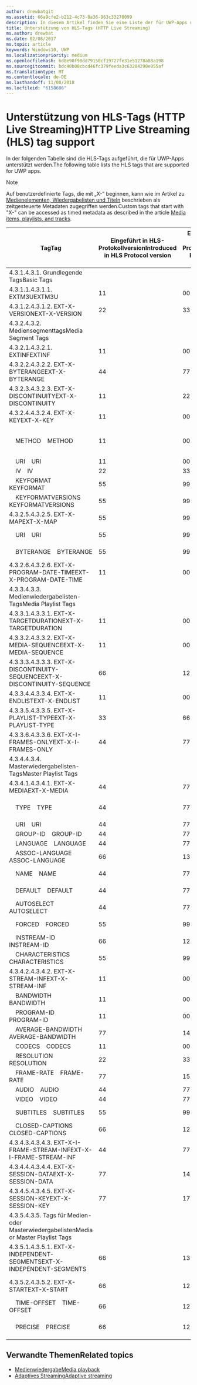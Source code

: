 ```yaml
---
author: drewbatgit
ms.assetid: 66a9cfe2-b212-4c73-8a36-963c33270099
description: In diesem Artikel finden Sie eine Liste der für UWP-Apps unterstützten Tags für das HLS-Protokoll (HTTP Live Streaming).
title: Unterstützung von HLS-Tags (HTTP Live Streaming)
ms.author: drewbat
ms.date: 02/08/2017
ms.topic: article
keywords: Windows10, UWP
ms.localizationpriority: medium
ms.openlocfilehash: 6d8e90f98dd79150cf19727fe31e51278a88a198
ms.sourcegitcommit: bdc40b08cbcd46fc379feeda3c63204290e055af
ms.translationtype: MT
ms.contentlocale: de-DE
ms.lasthandoff: 11/08/2018
ms.locfileid: "6158686"
---
```

# <a name="http-live-streaming-hls-tag-support"></a><span data-ttu-id="d66b5-104">Unterstützung von HLS-Tags (HTTP Live Streaming)</span><span class="sxs-lookup"><span data-stu-id="d66b5-104">HTTP Live Streaming (HLS) tag support</span></span>
<span data-ttu-id="d66b5-105">In der folgenden Tabelle sind die HLS-Tags aufgeführt, die für UWP-Apps unterstützt werden.</span><span class="sxs-lookup"><span data-stu-id="d66b5-105">The following table lists the HLS tags that are supported for UWP apps.</span></span>

> [!NOTE] 
> <span data-ttu-id="d66b5-106">Auf benutzerdefinierte Tags, die mit „X-” beginnen, kann wie im Artikel zu [Medienelementen, Wiedergabelisten und Titeln](media-playback-with-mediasource.md) beschrieben als zeitgesteuerte Metadaten zugegriffen werden.</span><span class="sxs-lookup"><span data-stu-id="d66b5-106">Custom tags that start with "X-" can be accessed as timed metadata as described in the article [Media items, playlists, and tracks](media-playback-with-mediasource.md).</span></span>

|<span data-ttu-id="d66b5-107">Tag</span><span class="sxs-lookup"><span data-stu-id="d66b5-107">Tag</span></span> |<span data-ttu-id="d66b5-108">Eingeführt in HLS-Protokollversion</span><span class="sxs-lookup"><span data-stu-id="d66b5-108">Introduced in HLS Protocol version</span></span>|<span data-ttu-id="d66b5-109">Entwurfsversion des HLS-Protokolldokuments</span><span class="sxs-lookup"><span data-stu-id="d66b5-109">HLS Protocol Document Draft Version</span></span>|<span data-ttu-id="d66b5-110">Erforderlich auf dem Client</span><span class="sxs-lookup"><span data-stu-id="d66b5-110">Required on Client</span></span>|<span data-ttu-id="d66b5-111">Juliversion von Windows 10</span><span class="sxs-lookup"><span data-stu-id="d66b5-111">July release of Windows 10</span></span>|<span data-ttu-id="d66b5-112">Windows 10, Version 1511</span><span class="sxs-lookup"><span data-stu-id="d66b5-112">Windows 10, Version 1511</span></span>|<span data-ttu-id="d66b5-113">Windows 10, Version 1607</span><span class="sxs-lookup"><span data-stu-id="d66b5-113">Windows 10, Version 1607</span></span> |
|---------------------|-----------|--------------|---------|--------------|-----|-----|
|<span data-ttu-id="d66b5-114">4.3.1.</span><span class="sxs-lookup"><span data-stu-id="d66b5-114">4.3.1.</span></span>  <span data-ttu-id="d66b5-115">Grundlegende Tags</span><span class="sxs-lookup"><span data-stu-id="d66b5-115">Basic Tags</span></span>                 |             |                   |         |             |     |    |
| <span data-ttu-id="d66b5-116">4.3.1.1.</span><span class="sxs-lookup"><span data-stu-id="d66b5-116">4.3.1.1.</span></span>  <span data-ttu-id="d66b5-117">EXTM3U</span><span class="sxs-lookup"><span data-stu-id="d66b5-117">EXTM3U</span></span> |<span data-ttu-id="d66b5-118">1</span><span class="sxs-lookup"><span data-stu-id="d66b5-118">1</span></span>|<span data-ttu-id="d66b5-119">0</span><span class="sxs-lookup"><span data-stu-id="d66b5-119">0</span></span>|<span data-ttu-id="d66b5-120">ERFORDERLICH</span><span class="sxs-lookup"><span data-stu-id="d66b5-120">REQUIRED</span></span>|<span data-ttu-id="d66b5-121">Unterstützt</span><span class="sxs-lookup"><span data-stu-id="d66b5-121">Supported</span></span>|<span data-ttu-id="d66b5-122">Unterstützt</span><span class="sxs-lookup"><span data-stu-id="d66b5-122">Supported</span></span>|<span data-ttu-id="d66b5-123">Unterstützt</span><span class="sxs-lookup"><span data-stu-id="d66b5-123">Supported</span></span>|
| <span data-ttu-id="d66b5-124">4.3.1.2.</span><span class="sxs-lookup"><span data-stu-id="d66b5-124">4.3.1.2.</span></span>  <span data-ttu-id="d66b5-125">EXT-X-VERSION</span><span class="sxs-lookup"><span data-stu-id="d66b5-125">EXT-X-VERSION</span></span> |<span data-ttu-id="d66b5-126">2</span><span class="sxs-lookup"><span data-stu-id="d66b5-126">2</span></span>|<span data-ttu-id="d66b5-127">3</span><span class="sxs-lookup"><span data-stu-id="d66b5-127">3</span></span>|<span data-ttu-id="d66b5-128">ERFORDERLICH</span><span class="sxs-lookup"><span data-stu-id="d66b5-128">REQUIRED</span></span>|<span data-ttu-id="d66b5-129">Unterstützt</span><span class="sxs-lookup"><span data-stu-id="d66b5-129">Supported</span></span>|<span data-ttu-id="d66b5-130">Unterstützt</span><span class="sxs-lookup"><span data-stu-id="d66b5-130">Supported</span></span>|<span data-ttu-id="d66b5-131">Unterstützt</span><span class="sxs-lookup"><span data-stu-id="d66b5-131">Supported</span></span>
|<span data-ttu-id="d66b5-132">4.3.2.</span><span class="sxs-lookup"><span data-stu-id="d66b5-132">4.3.2.</span></span>  <span data-ttu-id="d66b5-133">Mediensegmenttags</span><span class="sxs-lookup"><span data-stu-id="d66b5-133">Media Segment Tags</span></span>                 |             |                   |         |             |     |    | 
| <span data-ttu-id="d66b5-134">4.3.2.1.</span><span class="sxs-lookup"><span data-stu-id="d66b5-134">4.3.2.1.</span></span>  <span data-ttu-id="d66b5-135">EXTINF</span><span class="sxs-lookup"><span data-stu-id="d66b5-135">EXTINF</span></span>  |<span data-ttu-id="d66b5-136">1</span><span class="sxs-lookup"><span data-stu-id="d66b5-136">1</span></span>|<span data-ttu-id="d66b5-137">0</span><span class="sxs-lookup"><span data-stu-id="d66b5-137">0</span></span>|<span data-ttu-id="d66b5-138">ERFORDERLICH</span><span class="sxs-lookup"><span data-stu-id="d66b5-138">REQUIRED</span></span>|<span data-ttu-id="d66b5-139">Unterstützt</span><span class="sxs-lookup"><span data-stu-id="d66b5-139">Supported</span></span>|<span data-ttu-id="d66b5-140">Unterstützt</span><span class="sxs-lookup"><span data-stu-id="d66b5-140">Supported</span></span>|<span data-ttu-id="d66b5-141">Unterstützt</span><span class="sxs-lookup"><span data-stu-id="d66b5-141">Supported</span></span>
| <span data-ttu-id="d66b5-142">4.3.2.2.</span><span class="sxs-lookup"><span data-stu-id="d66b5-142">4.3.2.2.</span></span>  <span data-ttu-id="d66b5-143">EXT-X-BYTERANGE</span><span class="sxs-lookup"><span data-stu-id="d66b5-143">EXT-X-BYTERANGE</span></span> |<span data-ttu-id="d66b5-144">4</span><span class="sxs-lookup"><span data-stu-id="d66b5-144">4</span></span>|<span data-ttu-id="d66b5-145">7</span><span class="sxs-lookup"><span data-stu-id="d66b5-145">7</span></span>|<span data-ttu-id="d66b5-146">OPTIONAL</span><span class="sxs-lookup"><span data-stu-id="d66b5-146">OPTIONAL</span></span>|<span data-ttu-id="d66b5-147">Unterstützt</span><span class="sxs-lookup"><span data-stu-id="d66b5-147">Supported</span></span>|<span data-ttu-id="d66b5-148">Unterstützt</span><span class="sxs-lookup"><span data-stu-id="d66b5-148">Supported</span></span>|<span data-ttu-id="d66b5-149">Unterstützt</span><span class="sxs-lookup"><span data-stu-id="d66b5-149">Supported</span></span>|
| <span data-ttu-id="d66b5-150">4.3.2.3.</span><span class="sxs-lookup"><span data-stu-id="d66b5-150">4.3.2.3.</span></span>  <span data-ttu-id="d66b5-151">EXT-X-DISCONTINUITY</span><span class="sxs-lookup"><span data-stu-id="d66b5-151">EXT-X-DISCONTINUITY</span></span> |<span data-ttu-id="d66b5-152">1</span><span class="sxs-lookup"><span data-stu-id="d66b5-152">1</span></span>|<span data-ttu-id="d66b5-153">2</span><span class="sxs-lookup"><span data-stu-id="d66b5-153">2</span></span>|<span data-ttu-id="d66b5-154">OPTIONAL</span><span class="sxs-lookup"><span data-stu-id="d66b5-154">OPTIONAL</span></span>|<span data-ttu-id="d66b5-155">Unterstützt</span><span class="sxs-lookup"><span data-stu-id="d66b5-155">Supported</span></span>|<span data-ttu-id="d66b5-156">Unterstützt</span><span class="sxs-lookup"><span data-stu-id="d66b5-156">Supported</span></span>|<span data-ttu-id="d66b5-157">Unterstützt</span><span class="sxs-lookup"><span data-stu-id="d66b5-157">Supported</span></span>|
| <span data-ttu-id="d66b5-158">4.3.2.4.</span><span class="sxs-lookup"><span data-stu-id="d66b5-158">4.3.2.4.</span></span>  <span data-ttu-id="d66b5-159">EXT-X-KEY</span><span class="sxs-lookup"><span data-stu-id="d66b5-159">EXT-X-KEY</span></span> |<span data-ttu-id="d66b5-160">1</span><span class="sxs-lookup"><span data-stu-id="d66b5-160">1</span></span>|<span data-ttu-id="d66b5-161">0</span><span class="sxs-lookup"><span data-stu-id="d66b5-161">0</span></span>|<span data-ttu-id="d66b5-162">OPTIONAL</span><span class="sxs-lookup"><span data-stu-id="d66b5-162">OPTIONAL</span></span>|<span data-ttu-id="d66b5-163">Unterstützt</span><span class="sxs-lookup"><span data-stu-id="d66b5-163">Supported</span></span>|<span data-ttu-id="d66b5-164">Unterstützt</span><span class="sxs-lookup"><span data-stu-id="d66b5-164">Supported</span></span>|<span data-ttu-id="d66b5-165">Unterstützt</span><span class="sxs-lookup"><span data-stu-id="d66b5-165">Supported</span></span>|
|<span data-ttu-id="d66b5-166">&nbsp;&nbsp;&nbsp; METHOD</span><span class="sxs-lookup"><span data-stu-id="d66b5-166">&nbsp;&nbsp;&nbsp; METHOD</span></span>|<span data-ttu-id="d66b5-167">1</span><span class="sxs-lookup"><span data-stu-id="d66b5-167">1</span></span>|<span data-ttu-id="d66b5-168">0</span><span class="sxs-lookup"><span data-stu-id="d66b5-168">0</span></span>|<span data-ttu-id="d66b5-169">Attribut</span><span class="sxs-lookup"><span data-stu-id="d66b5-169">Attribute</span></span>|<span data-ttu-id="d66b5-170">„NONE, AES-128”</span><span class="sxs-lookup"><span data-stu-id="d66b5-170">"NONE, AES-128"</span></span>|<span data-ttu-id="d66b5-171">„NONE, AES-128”</span><span class="sxs-lookup"><span data-stu-id="d66b5-171">"NONE, AES-128"</span></span>|<span data-ttu-id="d66b5-172">„NONE, AES-128, SAMPLE-AES”</span><span class="sxs-lookup"><span data-stu-id="d66b5-172">"NONE, AES-128, SAMPLE-AES"</span></span>|
|<span data-ttu-id="d66b5-173">&nbsp;&nbsp;&nbsp; URI</span><span class="sxs-lookup"><span data-stu-id="d66b5-173">&nbsp;&nbsp;&nbsp; URI</span></span>|<span data-ttu-id="d66b5-174">1</span><span class="sxs-lookup"><span data-stu-id="d66b5-174">1</span></span>|<span data-ttu-id="d66b5-175">0</span><span class="sxs-lookup"><span data-stu-id="d66b5-175">0</span></span>|<span data-ttu-id="d66b5-176">Attribut</span><span class="sxs-lookup"><span data-stu-id="d66b5-176">Attribute</span></span>|<span data-ttu-id="d66b5-177">Unterstützt</span><span class="sxs-lookup"><span data-stu-id="d66b5-177">Supported</span></span>|<span data-ttu-id="d66b5-178">Unterstützt</span><span class="sxs-lookup"><span data-stu-id="d66b5-178">Supported</span></span>|<span data-ttu-id="d66b5-179">Unterstützt</span><span class="sxs-lookup"><span data-stu-id="d66b5-179">Supported</span></span>|
|<span data-ttu-id="d66b5-180">&nbsp;&nbsp;&nbsp; IV</span><span class="sxs-lookup"><span data-stu-id="d66b5-180">&nbsp;&nbsp;&nbsp; IV</span></span>|<span data-ttu-id="d66b5-181">2</span><span class="sxs-lookup"><span data-stu-id="d66b5-181">2</span></span>|<span data-ttu-id="d66b5-182">3</span><span class="sxs-lookup"><span data-stu-id="d66b5-182">3</span></span>|<span data-ttu-id="d66b5-183">Attribut</span><span class="sxs-lookup"><span data-stu-id="d66b5-183">Attribute</span></span>|<span data-ttu-id="d66b5-184">Unterstützt</span><span class="sxs-lookup"><span data-stu-id="d66b5-184">Supported</span></span>|<span data-ttu-id="d66b5-185">Unterstützt</span><span class="sxs-lookup"><span data-stu-id="d66b5-185">Supported</span></span>|<span data-ttu-id="d66b5-186">Unterstützt</span><span class="sxs-lookup"><span data-stu-id="d66b5-186">Supported</span></span>|
|<span data-ttu-id="d66b5-187">&nbsp;&nbsp;&nbsp; KEYFORMAT</span><span class="sxs-lookup"><span data-stu-id="d66b5-187">&nbsp;&nbsp;&nbsp; KEYFORMAT</span></span>|<span data-ttu-id="d66b5-188">5</span><span class="sxs-lookup"><span data-stu-id="d66b5-188">5</span></span>|<span data-ttu-id="d66b5-189">9</span><span class="sxs-lookup"><span data-stu-id="d66b5-189">9</span></span>|<span data-ttu-id="d66b5-190">Attribut</span><span class="sxs-lookup"><span data-stu-id="d66b5-190">Attribute</span></span>|<span data-ttu-id="d66b5-191">Nicht unterstützt</span><span class="sxs-lookup"><span data-stu-id="d66b5-191">Not Supported</span></span>|<span data-ttu-id="d66b5-192">Nicht unterstützt</span><span class="sxs-lookup"><span data-stu-id="d66b5-192">Not Supported</span></span>|<span data-ttu-id="d66b5-193">Nicht unterstützt</span><span class="sxs-lookup"><span data-stu-id="d66b5-193">Not Supported</span></span>|
|<span data-ttu-id="d66b5-194">&nbsp;&nbsp;&nbsp; KEYFORMATVERSIONS</span><span class="sxs-lookup"><span data-stu-id="d66b5-194">&nbsp;&nbsp;&nbsp; KEYFORMATVERSIONS</span></span>|<span data-ttu-id="d66b5-195">5</span><span class="sxs-lookup"><span data-stu-id="d66b5-195">5</span></span>|<span data-ttu-id="d66b5-196">9</span><span class="sxs-lookup"><span data-stu-id="d66b5-196">9</span></span>|<span data-ttu-id="d66b5-197">Attribut</span><span class="sxs-lookup"><span data-stu-id="d66b5-197">Attribute</span></span>|<span data-ttu-id="d66b5-198">Nicht unterstützt</span><span class="sxs-lookup"><span data-stu-id="d66b5-198">Not Supported</span></span>|<span data-ttu-id="d66b5-199">Nicht unterstützt</span><span class="sxs-lookup"><span data-stu-id="d66b5-199">Not Supported</span></span>|<span data-ttu-id="d66b5-200">Nicht unterstützt</span><span class="sxs-lookup"><span data-stu-id="d66b5-200">Not Supported</span></span>|
| <span data-ttu-id="d66b5-201">4.3.2.5.</span><span class="sxs-lookup"><span data-stu-id="d66b5-201">4.3.2.5.</span></span>  <span data-ttu-id="d66b5-202">EXT-X-MAP</span><span class="sxs-lookup"><span data-stu-id="d66b5-202">EXT-X-MAP</span></span> |<span data-ttu-id="d66b5-203">5</span><span class="sxs-lookup"><span data-stu-id="d66b5-203">5</span></span>|<span data-ttu-id="d66b5-204">9</span><span class="sxs-lookup"><span data-stu-id="d66b5-204">9</span></span>|<span data-ttu-id="d66b5-205">OPTIONAL</span><span class="sxs-lookup"><span data-stu-id="d66b5-205">OPTIONAL</span></span>|<span data-ttu-id="d66b5-206">Nicht unterstützt</span><span class="sxs-lookup"><span data-stu-id="d66b5-206">Not Supported</span></span>|<span data-ttu-id="d66b5-207">Nicht unterstützt</span><span class="sxs-lookup"><span data-stu-id="d66b5-207">Not Supported</span></span>|<span data-ttu-id="d66b5-208">Nicht unterstützt</span><span class="sxs-lookup"><span data-stu-id="d66b5-208">Not Supported</span></span>|
|<span data-ttu-id="d66b5-209">&nbsp;&nbsp;&nbsp; URI</span><span class="sxs-lookup"><span data-stu-id="d66b5-209">&nbsp;&nbsp;&nbsp; URI</span></span>|<span data-ttu-id="d66b5-210">5</span><span class="sxs-lookup"><span data-stu-id="d66b5-210">5</span></span>|<span data-ttu-id="d66b5-211">9</span><span class="sxs-lookup"><span data-stu-id="d66b5-211">9</span></span>|<span data-ttu-id="d66b5-212">Attribut</span><span class="sxs-lookup"><span data-stu-id="d66b5-212">Attribute</span></span>|<span data-ttu-id="d66b5-213">Nicht unterstützt</span><span class="sxs-lookup"><span data-stu-id="d66b5-213">Not Supported</span></span>|<span data-ttu-id="d66b5-214">Nicht unterstützt</span><span class="sxs-lookup"><span data-stu-id="d66b5-214">Not Supported</span></span>|<span data-ttu-id="d66b5-215">Nicht unterstützt</span><span class="sxs-lookup"><span data-stu-id="d66b5-215">Not Supported</span></span>|
|<span data-ttu-id="d66b5-216">&nbsp;&nbsp;&nbsp; BYTERANGE</span><span class="sxs-lookup"><span data-stu-id="d66b5-216">&nbsp;&nbsp;&nbsp; BYTERANGE</span></span>|<span data-ttu-id="d66b5-217">5</span><span class="sxs-lookup"><span data-stu-id="d66b5-217">5</span></span>|<span data-ttu-id="d66b5-218">9</span><span class="sxs-lookup"><span data-stu-id="d66b5-218">9</span></span>|<span data-ttu-id="d66b5-219">Attribut</span><span class="sxs-lookup"><span data-stu-id="d66b5-219">Attribute</span></span>|<span data-ttu-id="d66b5-220">Nicht unterstützt</span><span class="sxs-lookup"><span data-stu-id="d66b5-220">Not Supported</span></span>|<span data-ttu-id="d66b5-221">Nicht unterstützt</span><span class="sxs-lookup"><span data-stu-id="d66b5-221">Not Supported</span></span>|<span data-ttu-id="d66b5-222">Nicht unterstützt</span><span class="sxs-lookup"><span data-stu-id="d66b5-222">Not Supported</span></span>|
| <span data-ttu-id="d66b5-223">4.3.2.6.</span><span class="sxs-lookup"><span data-stu-id="d66b5-223">4.3.2.6.</span></span>  <span data-ttu-id="d66b5-224">EXT-X-PROGRAM-DATE-TIME</span><span class="sxs-lookup"><span data-stu-id="d66b5-224">EXT-X-PROGRAM-DATE-TIME</span></span> |<span data-ttu-id="d66b5-225">1</span><span class="sxs-lookup"><span data-stu-id="d66b5-225">1</span></span>|<span data-ttu-id="d66b5-226">0</span><span class="sxs-lookup"><span data-stu-id="d66b5-226">0</span></span>|<span data-ttu-id="d66b5-227">OPTIONAL</span><span class="sxs-lookup"><span data-stu-id="d66b5-227">OPTIONAL</span></span>|<span data-ttu-id="d66b5-228">Nicht unterstützt</span><span class="sxs-lookup"><span data-stu-id="d66b5-228">Not Supported</span></span>|<span data-ttu-id="d66b5-229">Nicht unterstützt</span><span class="sxs-lookup"><span data-stu-id="d66b5-229">Not Supported</span></span>|<span data-ttu-id="d66b5-230">Nicht unterstützt</span><span class="sxs-lookup"><span data-stu-id="d66b5-230">Not Supported</span></span>|
|<span data-ttu-id="d66b5-231">4.3.3.</span><span class="sxs-lookup"><span data-stu-id="d66b5-231">4.3.3.</span></span>  <span data-ttu-id="d66b5-232">Medienwiedergabelisten-Tags</span><span class="sxs-lookup"><span data-stu-id="d66b5-232">Media Playlist Tags</span></span>                 |             |                   |         |             |     |    | 
| <span data-ttu-id="d66b5-233">4.3.3.1.</span><span class="sxs-lookup"><span data-stu-id="d66b5-233">4.3.3.1.</span></span>  <span data-ttu-id="d66b5-234">EXT-X-TARGETDURATION</span><span class="sxs-lookup"><span data-stu-id="d66b5-234">EXT-X-TARGETDURATION</span></span>  |<span data-ttu-id="d66b5-235">1</span><span class="sxs-lookup"><span data-stu-id="d66b5-235">1</span></span>|<span data-ttu-id="d66b5-236">0</span><span class="sxs-lookup"><span data-stu-id="d66b5-236">0</span></span>|<span data-ttu-id="d66b5-237">ERFORDERLICH</span><span class="sxs-lookup"><span data-stu-id="d66b5-237">REQUIRED</span></span>|<span data-ttu-id="d66b5-238">Unterstützt</span><span class="sxs-lookup"><span data-stu-id="d66b5-238">Supported</span></span>|<span data-ttu-id="d66b5-239">Unterstützt</span><span class="sxs-lookup"><span data-stu-id="d66b5-239">Supported</span></span>|<span data-ttu-id="d66b5-240">Unterstützt</span><span class="sxs-lookup"><span data-stu-id="d66b5-240">Supported</span></span>|
| <span data-ttu-id="d66b5-241">4.3.3.2.</span><span class="sxs-lookup"><span data-stu-id="d66b5-241">4.3.3.2.</span></span>  <span data-ttu-id="d66b5-242">EXT-X-MEDIA-SEQUENCE</span><span class="sxs-lookup"><span data-stu-id="d66b5-242">EXT-X-MEDIA-SEQUENCE</span></span>  |<span data-ttu-id="d66b5-243">1</span><span class="sxs-lookup"><span data-stu-id="d66b5-243">1</span></span>|<span data-ttu-id="d66b5-244">0</span><span class="sxs-lookup"><span data-stu-id="d66b5-244">0</span></span>|<span data-ttu-id="d66b5-245">OPTIONAL</span><span class="sxs-lookup"><span data-stu-id="d66b5-245">OPTIONAL</span></span>|<span data-ttu-id="d66b5-246">Unterstützt</span><span class="sxs-lookup"><span data-stu-id="d66b5-246">Supported</span></span>|<span data-ttu-id="d66b5-247">Unterstützt</span><span class="sxs-lookup"><span data-stu-id="d66b5-247">Supported</span></span>|<span data-ttu-id="d66b5-248">Unterstützt</span><span class="sxs-lookup"><span data-stu-id="d66b5-248">Supported</span></span>|
| <span data-ttu-id="d66b5-249">4.3.3.3.</span><span class="sxs-lookup"><span data-stu-id="d66b5-249">4.3.3.3.</span></span>  <span data-ttu-id="d66b5-250">EXT-X-DISCONTINUITY-SEQUENCE</span><span class="sxs-lookup"><span data-stu-id="d66b5-250">EXT-X-DISCONTINUITY-SEQUENCE</span></span>|<span data-ttu-id="d66b5-251">6</span><span class="sxs-lookup"><span data-stu-id="d66b5-251">6</span></span>|<span data-ttu-id="d66b5-252">12</span><span class="sxs-lookup"><span data-stu-id="d66b5-252">12</span></span>|<span data-ttu-id="d66b5-253">OPTIONAL</span><span class="sxs-lookup"><span data-stu-id="d66b5-253">OPTIONAL</span></span>|<span data-ttu-id="d66b5-254">Nicht unterstützt</span><span class="sxs-lookup"><span data-stu-id="d66b5-254">Not Supported</span></span>|<span data-ttu-id="d66b5-255">Nicht unterstützt</span><span class="sxs-lookup"><span data-stu-id="d66b5-255">Not Supported</span></span>|<span data-ttu-id="d66b5-256">Nicht unterstützt</span><span class="sxs-lookup"><span data-stu-id="d66b5-256">Not Supported</span></span>|
| <span data-ttu-id="d66b5-257">4.3.3.4.</span><span class="sxs-lookup"><span data-stu-id="d66b5-257">4.3.3.4.</span></span>  <span data-ttu-id="d66b5-258">EXT-X-ENDLIST</span><span class="sxs-lookup"><span data-stu-id="d66b5-258">EXT-X-ENDLIST</span></span> |<span data-ttu-id="d66b5-259">1</span><span class="sxs-lookup"><span data-stu-id="d66b5-259">1</span></span>|<span data-ttu-id="d66b5-260">0</span><span class="sxs-lookup"><span data-stu-id="d66b5-260">0</span></span>|<span data-ttu-id="d66b5-261">OPTIONAL</span><span class="sxs-lookup"><span data-stu-id="d66b5-261">OPTIONAL</span></span>|<span data-ttu-id="d66b5-262">Unterstützt</span><span class="sxs-lookup"><span data-stu-id="d66b5-262">Supported</span></span>|<span data-ttu-id="d66b5-263">Unterstützt</span><span class="sxs-lookup"><span data-stu-id="d66b5-263">Supported</span></span>|<span data-ttu-id="d66b5-264">Unterstützt</span><span class="sxs-lookup"><span data-stu-id="d66b5-264">Supported</span></span>|
| <span data-ttu-id="d66b5-265">4.3.3.5.</span><span class="sxs-lookup"><span data-stu-id="d66b5-265">4.3.3.5.</span></span>  <span data-ttu-id="d66b5-266">EXT-X-PLAYLIST-TYPE</span><span class="sxs-lookup"><span data-stu-id="d66b5-266">EXT-X-PLAYLIST-TYPE</span></span> |<span data-ttu-id="d66b5-267">3</span><span class="sxs-lookup"><span data-stu-id="d66b5-267">3</span></span>|<span data-ttu-id="d66b5-268">6</span><span class="sxs-lookup"><span data-stu-id="d66b5-268">6</span></span>|<span data-ttu-id="d66b5-269">OPTIONAL</span><span class="sxs-lookup"><span data-stu-id="d66b5-269">OPTIONAL</span></span>|<span data-ttu-id="d66b5-270">Unterstützt</span><span class="sxs-lookup"><span data-stu-id="d66b5-270">Supported</span></span>|<span data-ttu-id="d66b5-271">Unterstützt</span><span class="sxs-lookup"><span data-stu-id="d66b5-271">Supported</span></span>|<span data-ttu-id="d66b5-272">Unterstützt</span><span class="sxs-lookup"><span data-stu-id="d66b5-272">Supported</span></span>|
| <span data-ttu-id="d66b5-273">4.3.3.6.</span><span class="sxs-lookup"><span data-stu-id="d66b5-273">4.3.3.6.</span></span>  <span data-ttu-id="d66b5-274">EXT-X-I-FRAMES-ONLY</span><span class="sxs-lookup"><span data-stu-id="d66b5-274">EXT-X-I-FRAMES-ONLY</span></span> |<span data-ttu-id="d66b5-275">4</span><span class="sxs-lookup"><span data-stu-id="d66b5-275">4</span></span>|<span data-ttu-id="d66b5-276">7</span><span class="sxs-lookup"><span data-stu-id="d66b5-276">7</span></span>|<span data-ttu-id="d66b5-277">OPTIONAL</span><span class="sxs-lookup"><span data-stu-id="d66b5-277">OPTIONAL</span></span>|<span data-ttu-id="d66b5-278">Nicht unterstützt</span><span class="sxs-lookup"><span data-stu-id="d66b5-278">Not Supported</span></span>|<span data-ttu-id="d66b5-279">Nicht unterstützt</span><span class="sxs-lookup"><span data-stu-id="d66b5-279">Not Supported</span></span>|<span data-ttu-id="d66b5-280">Nicht unterstützt</span><span class="sxs-lookup"><span data-stu-id="d66b5-280">Not Supported</span></span>|
|<span data-ttu-id="d66b5-281">4.3.4.</span><span class="sxs-lookup"><span data-stu-id="d66b5-281">4.3.4.</span></span>  <span data-ttu-id="d66b5-282">Masterwiedergabelisten-Tags</span><span class="sxs-lookup"><span data-stu-id="d66b5-282">Master Playlist Tags</span></span>                 |             |                   |         |             |     |    |
| <span data-ttu-id="d66b5-283">4.3.4.1.</span><span class="sxs-lookup"><span data-stu-id="d66b5-283">4.3.4.1.</span></span>  <span data-ttu-id="d66b5-284">EXT-X-MEDIA</span><span class="sxs-lookup"><span data-stu-id="d66b5-284">EXT-X-MEDIA</span></span> |<span data-ttu-id="d66b5-285">4</span><span class="sxs-lookup"><span data-stu-id="d66b5-285">4</span></span>|<span data-ttu-id="d66b5-286">7</span><span class="sxs-lookup"><span data-stu-id="d66b5-286">7</span></span>|<span data-ttu-id="d66b5-287">OPTIONAL</span><span class="sxs-lookup"><span data-stu-id="d66b5-287">OPTIONAL</span></span>|<span data-ttu-id="d66b5-288">Unterstützt</span><span class="sxs-lookup"><span data-stu-id="d66b5-288">Supported</span></span>|<span data-ttu-id="d66b5-289">Unterstützt</span><span class="sxs-lookup"><span data-stu-id="d66b5-289">Supported</span></span>|<span data-ttu-id="d66b5-290">Unterstützt</span><span class="sxs-lookup"><span data-stu-id="d66b5-290">Supported</span></span>|
|<span data-ttu-id="d66b5-291">&nbsp;&nbsp;&nbsp;  TYPE</span><span class="sxs-lookup"><span data-stu-id="d66b5-291">&nbsp;&nbsp;&nbsp;  TYPE</span></span>|<span data-ttu-id="d66b5-292">4</span><span class="sxs-lookup"><span data-stu-id="d66b5-292">4</span></span>|<span data-ttu-id="d66b5-293">7</span><span class="sxs-lookup"><span data-stu-id="d66b5-293">7</span></span>|<span data-ttu-id="d66b5-294">Attribut</span><span class="sxs-lookup"><span data-stu-id="d66b5-294">Attribute</span></span>|<span data-ttu-id="d66b5-295">„AUDIO, VIDEO”</span><span class="sxs-lookup"><span data-stu-id="d66b5-295">"AUDIO, VIDEO"</span></span>|<span data-ttu-id="d66b5-296">„AUDIO, VIDEO”</span><span class="sxs-lookup"><span data-stu-id="d66b5-296">"AUDIO, VIDEO"</span></span>|<span data-ttu-id="d66b5-297">„AUDIO, VIDEO, SUBTITLES”</span><span class="sxs-lookup"><span data-stu-id="d66b5-297">"AUDIO, VIDEO, SUBTITLES"</span></span>|
|<span data-ttu-id="d66b5-298">&nbsp;&nbsp;&nbsp;  URI</span><span class="sxs-lookup"><span data-stu-id="d66b5-298">&nbsp;&nbsp;&nbsp;  URI</span></span>|<span data-ttu-id="d66b5-299">4</span><span class="sxs-lookup"><span data-stu-id="d66b5-299">4</span></span>|<span data-ttu-id="d66b5-300">7</span><span class="sxs-lookup"><span data-stu-id="d66b5-300">7</span></span>|<span data-ttu-id="d66b5-301">Attribut</span><span class="sxs-lookup"><span data-stu-id="d66b5-301">Attribute</span></span>|<span data-ttu-id="d66b5-302">Unterstützt</span><span class="sxs-lookup"><span data-stu-id="d66b5-302">Supported</span></span>|<span data-ttu-id="d66b5-303">Unterstützt</span><span class="sxs-lookup"><span data-stu-id="d66b5-303">Supported</span></span>|<span data-ttu-id="d66b5-304">Unterstützt</span><span class="sxs-lookup"><span data-stu-id="d66b5-304">Supported</span></span>|
|<span data-ttu-id="d66b5-305">&nbsp;&nbsp;&nbsp;  GROUP-ID</span><span class="sxs-lookup"><span data-stu-id="d66b5-305">&nbsp;&nbsp;&nbsp;  GROUP-ID</span></span>|<span data-ttu-id="d66b5-306">4</span><span class="sxs-lookup"><span data-stu-id="d66b5-306">4</span></span>|<span data-ttu-id="d66b5-307">7</span><span class="sxs-lookup"><span data-stu-id="d66b5-307">7</span></span>|<span data-ttu-id="d66b5-308">Attribut</span><span class="sxs-lookup"><span data-stu-id="d66b5-308">Attribute</span></span>|<span data-ttu-id="d66b5-309">Unterstützt</span><span class="sxs-lookup"><span data-stu-id="d66b5-309">Supported</span></span>|<span data-ttu-id="d66b5-310">Unterstützt</span><span class="sxs-lookup"><span data-stu-id="d66b5-310">Supported</span></span>|<span data-ttu-id="d66b5-311">Unterstützt</span><span class="sxs-lookup"><span data-stu-id="d66b5-311">Supported</span></span>|
|<span data-ttu-id="d66b5-312">&nbsp;&nbsp;&nbsp;  LANGUAGE</span><span class="sxs-lookup"><span data-stu-id="d66b5-312">&nbsp;&nbsp;&nbsp;  LANGUAGE</span></span>|<span data-ttu-id="d66b5-313">4</span><span class="sxs-lookup"><span data-stu-id="d66b5-313">4</span></span>|<span data-ttu-id="d66b5-314">7</span><span class="sxs-lookup"><span data-stu-id="d66b5-314">7</span></span>|<span data-ttu-id="d66b5-315">Attribut</span><span class="sxs-lookup"><span data-stu-id="d66b5-315">Attribute</span></span>|<span data-ttu-id="d66b5-316">Unterstützt</span><span class="sxs-lookup"><span data-stu-id="d66b5-316">Supported</span></span>|<span data-ttu-id="d66b5-317">Unterstützt</span><span class="sxs-lookup"><span data-stu-id="d66b5-317">Supported</span></span>|<span data-ttu-id="d66b5-318">Unterstützt</span><span class="sxs-lookup"><span data-stu-id="d66b5-318">Supported</span></span>|
|<span data-ttu-id="d66b5-319">&nbsp;&nbsp;&nbsp;  ASSOC-LANGUAGE</span><span class="sxs-lookup"><span data-stu-id="d66b5-319">&nbsp;&nbsp;&nbsp;  ASSOC-LANGUAGE</span></span>|<span data-ttu-id="d66b5-320">6</span><span class="sxs-lookup"><span data-stu-id="d66b5-320">6</span></span>|<span data-ttu-id="d66b5-321">13</span><span class="sxs-lookup"><span data-stu-id="d66b5-321">13</span></span>|<span data-ttu-id="d66b5-322">Attribut</span><span class="sxs-lookup"><span data-stu-id="d66b5-322">Attribute</span></span>|<span data-ttu-id="d66b5-323">Nicht unterstützt</span><span class="sxs-lookup"><span data-stu-id="d66b5-323">Not Supported</span></span>|<span data-ttu-id="d66b5-324">Nicht unterstützt</span><span class="sxs-lookup"><span data-stu-id="d66b5-324">Not Supported</span></span>|<span data-ttu-id="d66b5-325">Nicht unterstützt</span><span class="sxs-lookup"><span data-stu-id="d66b5-325">Not Supported</span></span>|
|<span data-ttu-id="d66b5-326">&nbsp;&nbsp;&nbsp;  NAME</span><span class="sxs-lookup"><span data-stu-id="d66b5-326">&nbsp;&nbsp;&nbsp;  NAME</span></span>|<span data-ttu-id="d66b5-327">4</span><span class="sxs-lookup"><span data-stu-id="d66b5-327">4</span></span>|<span data-ttu-id="d66b5-328">7</span><span class="sxs-lookup"><span data-stu-id="d66b5-328">7</span></span>|<span data-ttu-id="d66b5-329">Attribut</span><span class="sxs-lookup"><span data-stu-id="d66b5-329">Attribute</span></span>|<span data-ttu-id="d66b5-330">Nicht unterstützt</span><span class="sxs-lookup"><span data-stu-id="d66b5-330">Not Supported</span></span>|<span data-ttu-id="d66b5-331">Nicht unterstützt</span><span class="sxs-lookup"><span data-stu-id="d66b5-331">Not Supported</span></span>|<span data-ttu-id="d66b5-332">Unterstützt</span><span class="sxs-lookup"><span data-stu-id="d66b5-332">Supported</span></span>|
|<span data-ttu-id="d66b5-333">&nbsp;&nbsp;&nbsp;  DEFAULT</span><span class="sxs-lookup"><span data-stu-id="d66b5-333">&nbsp;&nbsp;&nbsp;  DEFAULT</span></span>|<span data-ttu-id="d66b5-334">4</span><span class="sxs-lookup"><span data-stu-id="d66b5-334">4</span></span>|<span data-ttu-id="d66b5-335">7</span><span class="sxs-lookup"><span data-stu-id="d66b5-335">7</span></span>|<span data-ttu-id="d66b5-336">Attribut</span><span class="sxs-lookup"><span data-stu-id="d66b5-336">Attribute</span></span>|<span data-ttu-id="d66b5-337">Nicht unterstützt</span><span class="sxs-lookup"><span data-stu-id="d66b5-337">Not Supported</span></span>|<span data-ttu-id="d66b5-338">Nicht unterstützt</span><span class="sxs-lookup"><span data-stu-id="d66b5-338">Not Supported</span></span>|<span data-ttu-id="d66b5-339">Nicht unterstützt</span><span class="sxs-lookup"><span data-stu-id="d66b5-339">Not Supported</span></span>|
|<span data-ttu-id="d66b5-340">&nbsp;&nbsp;&nbsp;  AUTOSELECT</span><span class="sxs-lookup"><span data-stu-id="d66b5-340">&nbsp;&nbsp;&nbsp;  AUTOSELECT</span></span>|<span data-ttu-id="d66b5-341">4</span><span class="sxs-lookup"><span data-stu-id="d66b5-341">4</span></span>|<span data-ttu-id="d66b5-342">7</span><span class="sxs-lookup"><span data-stu-id="d66b5-342">7</span></span>|<span data-ttu-id="d66b5-343">Attribut</span><span class="sxs-lookup"><span data-stu-id="d66b5-343">Attribute</span></span>|<span data-ttu-id="d66b5-344">Nicht unterstützt</span><span class="sxs-lookup"><span data-stu-id="d66b5-344">Not Supported</span></span>|<span data-ttu-id="d66b5-345">Nicht unterstützt</span><span class="sxs-lookup"><span data-stu-id="d66b5-345">Not Supported</span></span>|<span data-ttu-id="d66b5-346">Nicht unterstützt</span><span class="sxs-lookup"><span data-stu-id="d66b5-346">Not Supported</span></span>|
|<span data-ttu-id="d66b5-347">&nbsp;&nbsp;&nbsp;  FORCED</span><span class="sxs-lookup"><span data-stu-id="d66b5-347">&nbsp;&nbsp;&nbsp;  FORCED</span></span>|<span data-ttu-id="d66b5-348">5</span><span class="sxs-lookup"><span data-stu-id="d66b5-348">5</span></span>|<span data-ttu-id="d66b5-349">9</span><span class="sxs-lookup"><span data-stu-id="d66b5-349">9</span></span>|<span data-ttu-id="d66b5-350">Attribut</span><span class="sxs-lookup"><span data-stu-id="d66b5-350">Attribute</span></span>|<span data-ttu-id="d66b5-351">Nicht unterstützt</span><span class="sxs-lookup"><span data-stu-id="d66b5-351">Not Supported</span></span>|<span data-ttu-id="d66b5-352">Nicht unterstützt</span><span class="sxs-lookup"><span data-stu-id="d66b5-352">Not Supported</span></span>|<span data-ttu-id="d66b5-353">Nicht unterstützt</span><span class="sxs-lookup"><span data-stu-id="d66b5-353">Not Supported</span></span>|
|<span data-ttu-id="d66b5-354">&nbsp;&nbsp;&nbsp;  INSTREAM-ID</span><span class="sxs-lookup"><span data-stu-id="d66b5-354">&nbsp;&nbsp;&nbsp;  INSTREAM-ID</span></span>|<span data-ttu-id="d66b5-355">6</span><span class="sxs-lookup"><span data-stu-id="d66b5-355">6</span></span>|<span data-ttu-id="d66b5-356">12</span><span class="sxs-lookup"><span data-stu-id="d66b5-356">12</span></span>|<span data-ttu-id="d66b5-357">Attribut</span><span class="sxs-lookup"><span data-stu-id="d66b5-357">Attribute</span></span>|<span data-ttu-id="d66b5-358">Nicht unterstützt</span><span class="sxs-lookup"><span data-stu-id="d66b5-358">Not Supported</span></span>|<span data-ttu-id="d66b5-359">Nicht unterstützt</span><span class="sxs-lookup"><span data-stu-id="d66b5-359">Not Supported</span></span>|<span data-ttu-id="d66b5-360">Nicht unterstützt</span><span class="sxs-lookup"><span data-stu-id="d66b5-360">Not Supported</span></span>|
|<span data-ttu-id="d66b5-361">&nbsp;&nbsp;&nbsp;  CHARACTERISTICS</span><span class="sxs-lookup"><span data-stu-id="d66b5-361">&nbsp;&nbsp;&nbsp;  CHARACTERISTICS</span></span>|<span data-ttu-id="d66b5-362">5</span><span class="sxs-lookup"><span data-stu-id="d66b5-362">5</span></span>|<span data-ttu-id="d66b5-363">9</span><span class="sxs-lookup"><span data-stu-id="d66b5-363">9</span></span>|<span data-ttu-id="d66b5-364">Attribut</span><span class="sxs-lookup"><span data-stu-id="d66b5-364">Attribute</span></span>|<span data-ttu-id="d66b5-365">Nicht unterstützt</span><span class="sxs-lookup"><span data-stu-id="d66b5-365">Not Supported</span></span>|<span data-ttu-id="d66b5-366">Nicht unterstützt</span><span class="sxs-lookup"><span data-stu-id="d66b5-366">Not Supported</span></span>|<span data-ttu-id="d66b5-367">Nicht unterstützt</span><span class="sxs-lookup"><span data-stu-id="d66b5-367">Not Supported</span></span>|
| <span data-ttu-id="d66b5-368">4.3.4.2.</span><span class="sxs-lookup"><span data-stu-id="d66b5-368">4.3.4.2.</span></span>  <span data-ttu-id="d66b5-369">EXT-X-STREAM-INF</span><span class="sxs-lookup"><span data-stu-id="d66b5-369">EXT-X-STREAM-INF</span></span>  |<span data-ttu-id="d66b5-370">1</span><span class="sxs-lookup"><span data-stu-id="d66b5-370">1</span></span>|<span data-ttu-id="d66b5-371">0</span><span class="sxs-lookup"><span data-stu-id="d66b5-371">0</span></span>|<span data-ttu-id="d66b5-372">ERFORDERLICH</span><span class="sxs-lookup"><span data-stu-id="d66b5-372">REQUIRED</span></span>|<span data-ttu-id="d66b5-373">Unterstützt</span><span class="sxs-lookup"><span data-stu-id="d66b5-373">Supported</span></span>|<span data-ttu-id="d66b5-374">Unterstützt</span><span class="sxs-lookup"><span data-stu-id="d66b5-374">Supported</span></span>|<span data-ttu-id="d66b5-375">Unterstützt</span><span class="sxs-lookup"><span data-stu-id="d66b5-375">Supported</span></span>|
|<span data-ttu-id="d66b5-376">&nbsp;&nbsp;&nbsp;  BANDWIDTH</span><span class="sxs-lookup"><span data-stu-id="d66b5-376">&nbsp;&nbsp;&nbsp;  BANDWIDTH</span></span>|<span data-ttu-id="d66b5-377">1</span><span class="sxs-lookup"><span data-stu-id="d66b5-377">1</span></span>|<span data-ttu-id="d66b5-378">0</span><span class="sxs-lookup"><span data-stu-id="d66b5-378">0</span></span>|<span data-ttu-id="d66b5-379">Attribut</span><span class="sxs-lookup"><span data-stu-id="d66b5-379">Attribute</span></span>|<span data-ttu-id="d66b5-380">Unterstützt</span><span class="sxs-lookup"><span data-stu-id="d66b5-380">Supported</span></span>|<span data-ttu-id="d66b5-381">Unterstützt</span><span class="sxs-lookup"><span data-stu-id="d66b5-381">Supported</span></span>|<span data-ttu-id="d66b5-382">Unterstützt</span><span class="sxs-lookup"><span data-stu-id="d66b5-382">Supported</span></span>|
|<span data-ttu-id="d66b5-383">&nbsp;&nbsp;&nbsp;  PROGRAM-ID</span><span class="sxs-lookup"><span data-stu-id="d66b5-383">&nbsp;&nbsp;&nbsp;  PROGRAM-ID</span></span>|<span data-ttu-id="d66b5-384">1</span><span class="sxs-lookup"><span data-stu-id="d66b5-384">1</span></span>|<span data-ttu-id="d66b5-385">0</span><span class="sxs-lookup"><span data-stu-id="d66b5-385">0</span></span>|<span data-ttu-id="d66b5-386">Attribut</span><span class="sxs-lookup"><span data-stu-id="d66b5-386">Attribute</span></span>|<span data-ttu-id="d66b5-387">Nicht verfügbar</span><span class="sxs-lookup"><span data-stu-id="d66b5-387">NA</span></span>|<span data-ttu-id="d66b5-388">Nicht verfügbar</span><span class="sxs-lookup"><span data-stu-id="d66b5-388">NA</span></span>|<span data-ttu-id="d66b5-389">Nicht verfügbar</span><span class="sxs-lookup"><span data-stu-id="d66b5-389">NA</span></span>|
|<span data-ttu-id="d66b5-390">&nbsp;&nbsp;&nbsp;  AVERAGE-BANDWIDTH</span><span class="sxs-lookup"><span data-stu-id="d66b5-390">&nbsp;&nbsp;&nbsp;  AVERAGE-BANDWIDTH</span></span>|<span data-ttu-id="d66b5-391">7</span><span class="sxs-lookup"><span data-stu-id="d66b5-391">7</span></span>|<span data-ttu-id="d66b5-392">14</span><span class="sxs-lookup"><span data-stu-id="d66b5-392">14</span></span>|<span data-ttu-id="d66b5-393">Attribut</span><span class="sxs-lookup"><span data-stu-id="d66b5-393">Attribute</span></span>|<span data-ttu-id="d66b5-394">Nicht unterstützt</span><span class="sxs-lookup"><span data-stu-id="d66b5-394">Not Supported</span></span>|<span data-ttu-id="d66b5-395">Nicht unterstützt</span><span class="sxs-lookup"><span data-stu-id="d66b5-395">Not Supported</span></span>|<span data-ttu-id="d66b5-396">Nicht unterstützt</span><span class="sxs-lookup"><span data-stu-id="d66b5-396">Not Supported</span></span>|
|<span data-ttu-id="d66b5-397">&nbsp;&nbsp;&nbsp;  CODECS</span><span class="sxs-lookup"><span data-stu-id="d66b5-397">&nbsp;&nbsp;&nbsp;  CODECS</span></span>|<span data-ttu-id="d66b5-398">1</span><span class="sxs-lookup"><span data-stu-id="d66b5-398">1</span></span>|<span data-ttu-id="d66b5-399">0</span><span class="sxs-lookup"><span data-stu-id="d66b5-399">0</span></span>|<span data-ttu-id="d66b5-400">Attribut</span><span class="sxs-lookup"><span data-stu-id="d66b5-400">Attribute</span></span>|<span data-ttu-id="d66b5-401">Unterstützt</span><span class="sxs-lookup"><span data-stu-id="d66b5-401">Supported</span></span>|<span data-ttu-id="d66b5-402">Unterstützt</span><span class="sxs-lookup"><span data-stu-id="d66b5-402">Supported</span></span>|<span data-ttu-id="d66b5-403">Unterstützt</span><span class="sxs-lookup"><span data-stu-id="d66b5-403">Supported</span></span>|
|<span data-ttu-id="d66b5-404">&nbsp;&nbsp;&nbsp;  RESOLUTION</span><span class="sxs-lookup"><span data-stu-id="d66b5-404">&nbsp;&nbsp;&nbsp;  RESOLUTION</span></span>|<span data-ttu-id="d66b5-405">2</span><span class="sxs-lookup"><span data-stu-id="d66b5-405">2</span></span>|<span data-ttu-id="d66b5-406">3</span><span class="sxs-lookup"><span data-stu-id="d66b5-406">3</span></span>|<span data-ttu-id="d66b5-407">Attribut</span><span class="sxs-lookup"><span data-stu-id="d66b5-407">Attribute</span></span>|<span data-ttu-id="d66b5-408">Unterstützt</span><span class="sxs-lookup"><span data-stu-id="d66b5-408">Supported</span></span>|<span data-ttu-id="d66b5-409">Unterstützt</span><span class="sxs-lookup"><span data-stu-id="d66b5-409">Supported</span></span>|<span data-ttu-id="d66b5-410">Unterstützt</span><span class="sxs-lookup"><span data-stu-id="d66b5-410">Supported</span></span>|
|<span data-ttu-id="d66b5-411">&nbsp;&nbsp;&nbsp;  FRAME-RATE</span><span class="sxs-lookup"><span data-stu-id="d66b5-411">&nbsp;&nbsp;&nbsp;  FRAME-RATE</span></span>|<span data-ttu-id="d66b5-412">7</span><span class="sxs-lookup"><span data-stu-id="d66b5-412">7</span></span>|<span data-ttu-id="d66b5-413">15</span><span class="sxs-lookup"><span data-stu-id="d66b5-413">15</span></span>|<span data-ttu-id="d66b5-414">Attribut</span><span class="sxs-lookup"><span data-stu-id="d66b5-414">Attribute</span></span>|<span data-ttu-id="d66b5-415">Nicht verfügbar</span><span class="sxs-lookup"><span data-stu-id="d66b5-415">NA</span></span>|<span data-ttu-id="d66b5-416">Nicht verfügbar</span><span class="sxs-lookup"><span data-stu-id="d66b5-416">NA</span></span>|<span data-ttu-id="d66b5-417">Nicht verfügbar</span><span class="sxs-lookup"><span data-stu-id="d66b5-417">NA</span></span>|
|<span data-ttu-id="d66b5-418">&nbsp;&nbsp;&nbsp;  AUDIO</span><span class="sxs-lookup"><span data-stu-id="d66b5-418">&nbsp;&nbsp;&nbsp;  AUDIO</span></span>|<span data-ttu-id="d66b5-419">4</span><span class="sxs-lookup"><span data-stu-id="d66b5-419">4</span></span>|<span data-ttu-id="d66b5-420">7</span><span class="sxs-lookup"><span data-stu-id="d66b5-420">7</span></span>|<span data-ttu-id="d66b5-421">Attribut</span><span class="sxs-lookup"><span data-stu-id="d66b5-421">Attribute</span></span>|<span data-ttu-id="d66b5-422">Unterstützt</span><span class="sxs-lookup"><span data-stu-id="d66b5-422">Supported</span></span>|<span data-ttu-id="d66b5-423">Unterstützt</span><span class="sxs-lookup"><span data-stu-id="d66b5-423">Supported</span></span>|<span data-ttu-id="d66b5-424">Unterstützt</span><span class="sxs-lookup"><span data-stu-id="d66b5-424">Supported</span></span>|
|<span data-ttu-id="d66b5-425">&nbsp;&nbsp;&nbsp;  VIDEO</span><span class="sxs-lookup"><span data-stu-id="d66b5-425">&nbsp;&nbsp;&nbsp;  VIDEO</span></span>|<span data-ttu-id="d66b5-426">4</span><span class="sxs-lookup"><span data-stu-id="d66b5-426">4</span></span>|<span data-ttu-id="d66b5-427">7</span><span class="sxs-lookup"><span data-stu-id="d66b5-427">7</span></span>|<span data-ttu-id="d66b5-428">Attribut</span><span class="sxs-lookup"><span data-stu-id="d66b5-428">Attribute</span></span>|<span data-ttu-id="d66b5-429">Unterstützt</span><span class="sxs-lookup"><span data-stu-id="d66b5-429">Supported</span></span>|<span data-ttu-id="d66b5-430">Unterstützt</span><span class="sxs-lookup"><span data-stu-id="d66b5-430">Supported</span></span>|<span data-ttu-id="d66b5-431">Unterstützt</span><span class="sxs-lookup"><span data-stu-id="d66b5-431">Supported</span></span>|
|<span data-ttu-id="d66b5-432">&nbsp;&nbsp;&nbsp;  SUBTITLES</span><span class="sxs-lookup"><span data-stu-id="d66b5-432">&nbsp;&nbsp;&nbsp;  SUBTITLES</span></span>|<span data-ttu-id="d66b5-433">5</span><span class="sxs-lookup"><span data-stu-id="d66b5-433">5</span></span>|<span data-ttu-id="d66b5-434">9</span><span class="sxs-lookup"><span data-stu-id="d66b5-434">9</span></span>|<span data-ttu-id="d66b5-435">Attribut</span><span class="sxs-lookup"><span data-stu-id="d66b5-435">Attribute</span></span>|<span data-ttu-id="d66b5-436">Nicht unterstützt</span><span class="sxs-lookup"><span data-stu-id="d66b5-436">Not Supported</span></span>|<span data-ttu-id="d66b5-437">Nicht unterstützt</span><span class="sxs-lookup"><span data-stu-id="d66b5-437">Not Supported</span></span>|<span data-ttu-id="d66b5-438">Unterstützt</span><span class="sxs-lookup"><span data-stu-id="d66b5-438">Supported</span></span>|
|<span data-ttu-id="d66b5-439">&nbsp;&nbsp;&nbsp;  CLOSED-CAPTIONS</span><span class="sxs-lookup"><span data-stu-id="d66b5-439">&nbsp;&nbsp;&nbsp;  CLOSED-CAPTIONS</span></span>|<span data-ttu-id="d66b5-440">6</span><span class="sxs-lookup"><span data-stu-id="d66b5-440">6</span></span>|<span data-ttu-id="d66b5-441">12</span><span class="sxs-lookup"><span data-stu-id="d66b5-441">12</span></span>|<span data-ttu-id="d66b5-442">Attribut</span><span class="sxs-lookup"><span data-stu-id="d66b5-442">Attribute</span></span>|<span data-ttu-id="d66b5-443">Nicht unterstützt</span><span class="sxs-lookup"><span data-stu-id="d66b5-443">Not Supported</span></span>|<span data-ttu-id="d66b5-444">Nicht unterstützt</span><span class="sxs-lookup"><span data-stu-id="d66b5-444">Not Supported</span></span>|<span data-ttu-id="d66b5-445">Nicht unterstützt</span><span class="sxs-lookup"><span data-stu-id="d66b5-445">Not Supported</span></span>|
| <span data-ttu-id="d66b5-446">4.3.4.3.</span><span class="sxs-lookup"><span data-stu-id="d66b5-446">4.3.4.3.</span></span>  <span data-ttu-id="d66b5-447">EXT-X-I-FRAME-STREAM-INF</span><span class="sxs-lookup"><span data-stu-id="d66b5-447">EXT-X-I-FRAME-STREAM-INF</span></span>  |<span data-ttu-id="d66b5-448">4</span><span class="sxs-lookup"><span data-stu-id="d66b5-448">4</span></span>|<span data-ttu-id="d66b5-449">7</span><span class="sxs-lookup"><span data-stu-id="d66b5-449">7</span></span>|<span data-ttu-id="d66b5-450">OPTIONAL</span><span class="sxs-lookup"><span data-stu-id="d66b5-450">OPTIONAL</span></span>|<span data-ttu-id="d66b5-451">Nicht unterstützt</span><span class="sxs-lookup"><span data-stu-id="d66b5-451">Not Supported</span></span>|<span data-ttu-id="d66b5-452">Nicht unterstützt</span><span class="sxs-lookup"><span data-stu-id="d66b5-452">Not Supported</span></span>|<span data-ttu-id="d66b5-453">Nicht unterstützt</span><span class="sxs-lookup"><span data-stu-id="d66b5-453">Not Supported</span></span>|
| <span data-ttu-id="d66b5-454">4.3.4.4.</span><span class="sxs-lookup"><span data-stu-id="d66b5-454">4.3.4.4.</span></span>  <span data-ttu-id="d66b5-455">EXT-X-SESSION-DATA</span><span class="sxs-lookup"><span data-stu-id="d66b5-455">EXT-X-SESSION-DATA</span></span>  |<span data-ttu-id="d66b5-456">7</span><span class="sxs-lookup"><span data-stu-id="d66b5-456">7</span></span>|<span data-ttu-id="d66b5-457">14</span><span class="sxs-lookup"><span data-stu-id="d66b5-457">14</span></span>|<span data-ttu-id="d66b5-458">OPTIONAL</span><span class="sxs-lookup"><span data-stu-id="d66b5-458">OPTIONAL</span></span>|<span data-ttu-id="d66b5-459">Nicht unterstützt</span><span class="sxs-lookup"><span data-stu-id="d66b5-459">Not Supported</span></span>|<span data-ttu-id="d66b5-460">Nicht unterstützt</span><span class="sxs-lookup"><span data-stu-id="d66b5-460">Not Supported</span></span>|<span data-ttu-id="d66b5-461">Nicht unterstützt</span><span class="sxs-lookup"><span data-stu-id="d66b5-461">Not Supported</span></span>|
| <span data-ttu-id="d66b5-462">4.3.4.5.</span><span class="sxs-lookup"><span data-stu-id="d66b5-462">4.3.4.5.</span></span>  <span data-ttu-id="d66b5-463">EXT-X-SESSION-KEY</span><span class="sxs-lookup"><span data-stu-id="d66b5-463">EXT-X-SESSION-KEY</span></span> |<span data-ttu-id="d66b5-464">7</span><span class="sxs-lookup"><span data-stu-id="d66b5-464">7</span></span>|<span data-ttu-id="d66b5-465">17</span><span class="sxs-lookup"><span data-stu-id="d66b5-465">17</span></span>|<span data-ttu-id="d66b5-466">OPTIONAL</span><span class="sxs-lookup"><span data-stu-id="d66b5-466">OPTIONAL</span></span>|<span data-ttu-id="d66b5-467">Nicht unterstützt</span><span class="sxs-lookup"><span data-stu-id="d66b5-467">Not Supported</span></span>|<span data-ttu-id="d66b5-468">Nicht unterstützt</span><span class="sxs-lookup"><span data-stu-id="d66b5-468">Not Supported</span></span>|<span data-ttu-id="d66b5-469">Nicht unterstützt</span><span class="sxs-lookup"><span data-stu-id="d66b5-469">Not Supported</span></span>|
|<span data-ttu-id="d66b5-470">4.3.5.</span><span class="sxs-lookup"><span data-stu-id="d66b5-470">4.3.5.</span></span>  <span data-ttu-id="d66b5-471">Tags für Medien- oder Masterwiedergabelisten</span><span class="sxs-lookup"><span data-stu-id="d66b5-471">Media or Master Playlist Tags</span></span>                  |             |                   |         |             |     |    |
| <span data-ttu-id="d66b5-472">4.3.5.1.</span><span class="sxs-lookup"><span data-stu-id="d66b5-472">4.3.5.1.</span></span>  <span data-ttu-id="d66b5-473">EXT-X-INDEPENDENT-SEGMENTS</span><span class="sxs-lookup"><span data-stu-id="d66b5-473">EXT-X-INDEPENDENT-SEGMENTS</span></span> |<span data-ttu-id="d66b5-474">6</span><span class="sxs-lookup"><span data-stu-id="d66b5-474">6</span></span>|<span data-ttu-id="d66b5-475">13</span><span class="sxs-lookup"><span data-stu-id="d66b5-475">13</span></span>|<span data-ttu-id="d66b5-476">OPTIONAL</span><span class="sxs-lookup"><span data-stu-id="d66b5-476">OPTIONAL</span></span>|<span data-ttu-id="d66b5-477">Nicht unterstützt</span><span class="sxs-lookup"><span data-stu-id="d66b5-477">Not Supported</span></span>|<span data-ttu-id="d66b5-478">Unterstützt</span><span class="sxs-lookup"><span data-stu-id="d66b5-478">Supported</span></span>|<span data-ttu-id="d66b5-479">Unterstützt</span><span class="sxs-lookup"><span data-stu-id="d66b5-479">Supported</span></span>|
| <span data-ttu-id="d66b5-480">4.3.5.2.</span><span class="sxs-lookup"><span data-stu-id="d66b5-480">4.3.5.2.</span></span>  <span data-ttu-id="d66b5-481">EXT-X-START</span><span class="sxs-lookup"><span data-stu-id="d66b5-481">EXT-X-START</span></span>  |<span data-ttu-id="d66b5-482">6</span><span class="sxs-lookup"><span data-stu-id="d66b5-482">6</span></span>|<span data-ttu-id="d66b5-483">12</span><span class="sxs-lookup"><span data-stu-id="d66b5-483">12</span></span>|<span data-ttu-id="d66b5-484">OPTIONAL</span><span class="sxs-lookup"><span data-stu-id="d66b5-484">OPTIONAL</span></span>|<span data-ttu-id="d66b5-485">Nicht unterstützt</span><span class="sxs-lookup"><span data-stu-id="d66b5-485">Not Supported</span></span>|<span data-ttu-id="d66b5-486">Teilweise unterstützt</span><span class="sxs-lookup"><span data-stu-id="d66b5-486">Partially Supported</span></span>|<span data-ttu-id="d66b5-487">Teilweise unterstützt</span><span class="sxs-lookup"><span data-stu-id="d66b5-487">Partially Supported</span></span>|
|<span data-ttu-id="d66b5-488">&nbsp;&nbsp;&nbsp;  TIME-OFFSET</span><span class="sxs-lookup"><span data-stu-id="d66b5-488">&nbsp;&nbsp;&nbsp;  TIME-OFFSET</span></span>|<span data-ttu-id="d66b5-489">6</span><span class="sxs-lookup"><span data-stu-id="d66b5-489">6</span></span>|<span data-ttu-id="d66b5-490">12</span><span class="sxs-lookup"><span data-stu-id="d66b5-490">12</span></span>|<span data-ttu-id="d66b5-491">Attribut</span><span class="sxs-lookup"><span data-stu-id="d66b5-491">Attribute</span></span>|<span data-ttu-id="d66b5-492">Nicht unterstützt</span><span class="sxs-lookup"><span data-stu-id="d66b5-492">Not Supported</span></span>|<span data-ttu-id="d66b5-493">Unterstützt</span><span class="sxs-lookup"><span data-stu-id="d66b5-493">Supported</span></span>|<span data-ttu-id="d66b5-494">Unterstützt</span><span class="sxs-lookup"><span data-stu-id="d66b5-494">Supported</span></span>|
|<span data-ttu-id="d66b5-495">&nbsp;&nbsp;&nbsp;  PRECISE</span><span class="sxs-lookup"><span data-stu-id="d66b5-495">&nbsp;&nbsp;&nbsp;  PRECISE</span></span>|<span data-ttu-id="d66b5-496">6</span><span class="sxs-lookup"><span data-stu-id="d66b5-496">6</span></span>|<span data-ttu-id="d66b5-497">12</span><span class="sxs-lookup"><span data-stu-id="d66b5-497">12</span></span>|<span data-ttu-id="d66b5-498">Attribut</span><span class="sxs-lookup"><span data-stu-id="d66b5-498">Attribute</span></span>|<span data-ttu-id="d66b5-499">Nicht unterstützt</span><span class="sxs-lookup"><span data-stu-id="d66b5-499">Not Supported</span></span>|<span data-ttu-id="d66b5-500">„NO“ standardmäßig unterstützt</span><span class="sxs-lookup"><span data-stu-id="d66b5-500">Default "NO" supported</span></span>|<span data-ttu-id="d66b5-501">„NO“ standardmäßig unterstützt</span><span class="sxs-lookup"><span data-stu-id="d66b5-501">Default "NO" supported</span></span>|



## <a name="related-topics"></a><span data-ttu-id="d66b5-502">Verwandte Themen</span><span class="sxs-lookup"><span data-stu-id="d66b5-502">Related topics</span></span>

* [<span data-ttu-id="d66b5-503">Medienwiedergabe</span><span class="sxs-lookup"><span data-stu-id="d66b5-503">Media playback</span></span>](media-playback.md)
* [<span data-ttu-id="d66b5-504">Adaptives Streaming</span><span class="sxs-lookup"><span data-stu-id="d66b5-504">Adaptive streaming</span></span>](adaptive-streaming.md)
 

 




